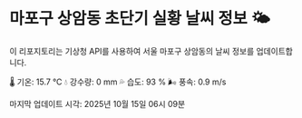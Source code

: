 
# 마포구 상암동 초단기 실황 날씨 정보 🌤️

이 리포지토리는 기상청 API를 사용하여 서울 마포구 상암동의 날씨 정보를 업데이트합니다. 

🌡️ 기온: 15.7 ℃
💧 강수량: 0 mm
💦 습도: 93 %
🌬️ 풍속: 0.9 m/s

마지막 업데이트 시각: 2025년 10월 15일 06시 09분    
